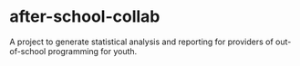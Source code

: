 after-school-collab
===================

A project to generate statistical analysis and reporting for providers of out-of-school programming for youth.
